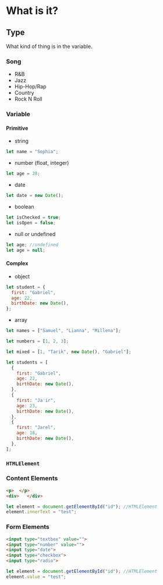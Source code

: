 # What is it?

## Type

What kind of thing is in the variable.

### Song

- R&B
- Jazz
- Hip-Hop/Rap
- Country
- Rock N Roll

### Variable

#### Primitive

- string

```js
let name = "Sophia";
```

- number (float, integer)

```js
let age = 28;
```

- date

```js
let date = new Date();
```

- boolean

```js
let isChecked = true;
let isOpen = false;
```
- null  or undefined
```js
let age; //undefined
let age = null;
```

#### Complex

- object

```js
let student = {
  first: "Gabriel",
  age: 22,
  birthDate: new Date(),
};
```

- array

```js
let names = ["Samuel", "Lianna", "Millena"];

let numbers = [1, 2, 3];

let mixed = [1, "Tarik", new Date(), "Gabriel"];

let students = [
  {
    first: "Gabriel",
    age: 22,
    birthDate: new Date(),
  },
  {
    first: "Ja'ir",
    age: 23,
    birthDate: new Date(),
  },
  {
    first: "Jarel",
    age: 18,
    birthDate: new Date(),
  },
];
```

### `HTMLElement`

### Content Elements

```html
<p>  </p>
<div>   </div>
```


```js
let element = document.getElementById("id"); //HTMLElement
element.innerText = "test";
```

### Form Elements

```html
<input type="textbox" value="">
<input type="number" value="">
<input type="date">
<input type="checkbox">
<input type="radio">
```


```js
let element = document.getElementById("id"); //HTMLElement
element.value = "test";
```


